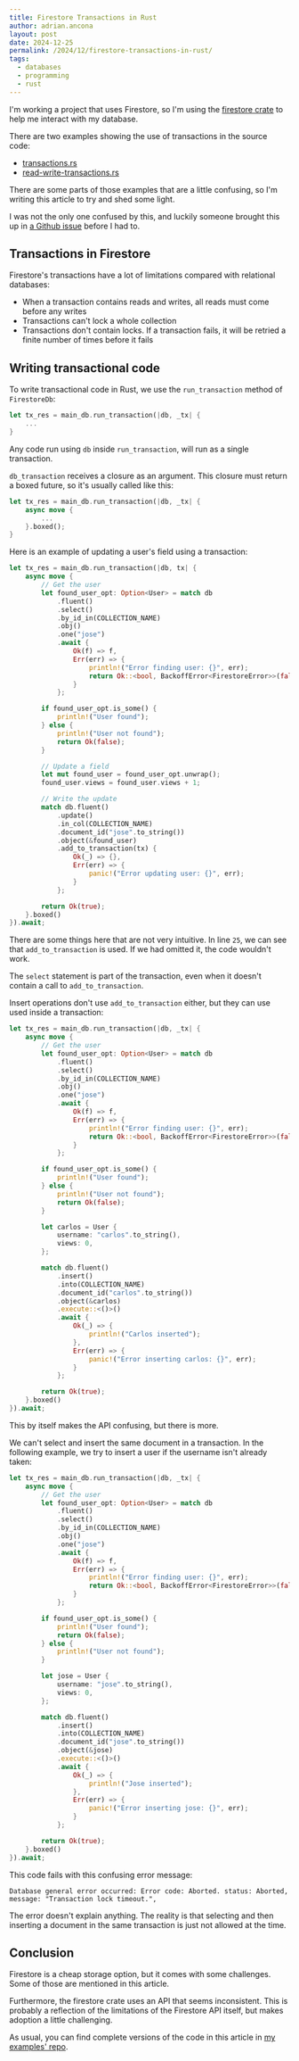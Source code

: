 ```yaml
---
title: Firestore Transactions in Rust
author: adrian.ancona
layout: post
date: 2024-12-25
permalink: /2024/12/firestore-transactions-in-rust/
tags:
  - databases
  - programming
  - rust
---
```


I'm working a project that uses Firestore, so I'm using the [firestore crate](https://crates.io/crates/firestore) to help me interact with my database.

There are two examples showing the use of transactions in the source code:

- [transactions.rs](https://github.com/abdolence/firestore-rs/blob/master/examples/transactions.rs)
- [read-write-transactions.rs](https://github.com/abdolence/firestore-rs/blob/master/examples/read-write-transactions.rs)

There are some parts of those examples that are a little confusing, so I'm writing this article to try and shed some light.

I was not the only one confused by this, and luckily someone brought this up in [a Github issue](https://github.com/abdolence/firestore-rs/issues/135) before I had to.

<!--more-->

## Transactions in Firestore

Firestore's transactions have a lot of limitations compared with relational databases:

- When a transaction contains reads and writes, all reads must come before any writes
- Transactions can't lock a whole collection
- Transactions don't contain locks. If a transaction fails, it will be retried a finite number of times before it fails

## Writing transactional code

To write transactional code in Rust, we use the `run_transaction` method of `FirestoreDb`:

```rust
let tx_res = main_db.run_transaction(|db, _tx| {
    ...
}
```

Any code run using `db` inside `run_transaction`, will run as a single transaction.

`db_transaction` receives a closure as an argument. This closure must return a boxed future, so it's usually called like this:

```rust
let tx_res = main_db.run_transaction(|db, _tx| {
    async move {
        ...
    }.boxed();
}
```

Here is an example of updating a user's field using a transaction:

```rust
let tx_res = main_db.run_transaction(|db, tx| {
    async move {
        // Get the user
        let found_user_opt: Option<User> = match db
            .fluent()
            .select()
            .by_id_in(COLLECTION_NAME)
            .obj()
            .one("jose")
            .await {
                Ok(f) => f,
                Err(err) => {
                    println!("Error finding user: {}", err);
                    return Ok::<bool, BackoffError<FirestoreError>>(false);
                }
            };

        if found_user_opt.is_some() {
            println!("User found");
        } else {
            println!("User not found");
            return Ok(false);
        }

        // Update a field
        let mut found_user = found_user_opt.unwrap();
        found_user.views = found_user.views + 1;

        // Write the update
        match db.fluent()
            .update()
            .in_col(COLLECTION_NAME)
            .document_id("jose".to_string())
            .object(&found_user)
            .add_to_transaction(tx) {
                Ok(_) => {},
                Err(err) => {
                    panic!("Error updating user: {}", err);
                }
            };

        return Ok(true);
    }.boxed()
}).await;
```

There are some things here that are not very intuitive. In line `25`, we can see that `add_to_transaction` is used. If we had omitted it, the code wouldn't work.

The `select` statement is part of the transaction, even when it doesn't contain a call to `add_to_transaction`.

Insert operations don't use `add_to_transaction` either, but they can use used inside a transaction:

```rust
let tx_res = main_db.run_transaction(|db, _tx| {
    async move {
        // Get the user
        let found_user_opt: Option<User> = match db
            .fluent()
            .select()
            .by_id_in(COLLECTION_NAME)
            .obj()
            .one("jose")
            .await {
                Ok(f) => f,
                Err(err) => {
                    println!("Error finding user: {}", err);
                    return Ok::<bool, BackoffError<FirestoreError>>(false);
                }
            };

        if found_user_opt.is_some() {
            println!("User found");
        } else {
            println!("User not found");
            return Ok(false);
        }

        let carlos = User {
            username: "carlos".to_string(),
            views: 0,
        };

        match db.fluent()
            .insert()
            .into(COLLECTION_NAME)
            .document_id("carlos".to_string())
            .object(&carlos)
            .execute::<()>()
            .await {
                Ok(_) => {
                    println!("Carlos inserted");
                },
                Err(err) => {
                    panic!("Error inserting carlos: {}", err);
                }
            };

        return Ok(true);
    }.boxed()
}).await;
```

This by itself makes the API confusing, but there is more.

We can't select and insert the same document in a transaction. In the following example, we try to insert a user if the username isn't already taken:

```rust
let tx_res = main_db.run_transaction(|db, _tx| {
    async move {
        // Get the user
        let found_user_opt: Option<User> = match db
            .fluent()
            .select()
            .by_id_in(COLLECTION_NAME)
            .obj()
            .one("jose")
            .await {
                Ok(f) => f,
                Err(err) => {
                    println!("Error finding user: {}", err);
                    return Ok::<bool, BackoffError<FirestoreError>>(false);
                }
            };

        if found_user_opt.is_some() {
            println!("User found");
            return Ok(false);
        } else {
            println!("User not found");
        }

        let jose = User {
            username: "jose".to_string(),
            views: 0,
        };

        match db.fluent()
            .insert()
            .into(COLLECTION_NAME)
            .document_id("jose".to_string())
            .object(&jose)
            .execute::<()>()
            .await {
                Ok(_) => {
                    println!("Jose inserted");
                },
                Err(err) => {
                    panic!("Error inserting jose: {}", err);
                }
            };

        return Ok(true);
    }.boxed()
}).await;
```

This code fails with this confusing error message:

```
Database general error occurred: Error code: Aborted. status: Aborted, message: "Transaction lock timeout.",
```

The error doesn't explain anything. The reality is that selecting and then inserting a document in the same transaction is just not allowed at the time.

## Conclusion

Firestore is a cheap storage option, but it comes with some challenges. Some of those are mentioned in this article.

Furthermore, the firestore crate uses an API that seems inconsistent. This is probably a reflection of the limitations of the Firestore API itself, but makes adoption a little challenging.

As usual, you can find complete versions of the code in this article in [my examples' repo](https://github.com/soonick/ncona-code-samples/tree/master/firestore-transactions-in-rust).
